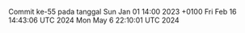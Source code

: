 Commit ke-55 pada tanggal Sun Jan 01 14:00 2023 +0100
Fri Feb 16 14:43:06 UTC 2024
Mon May  6 22:10:01 UTC 2024

